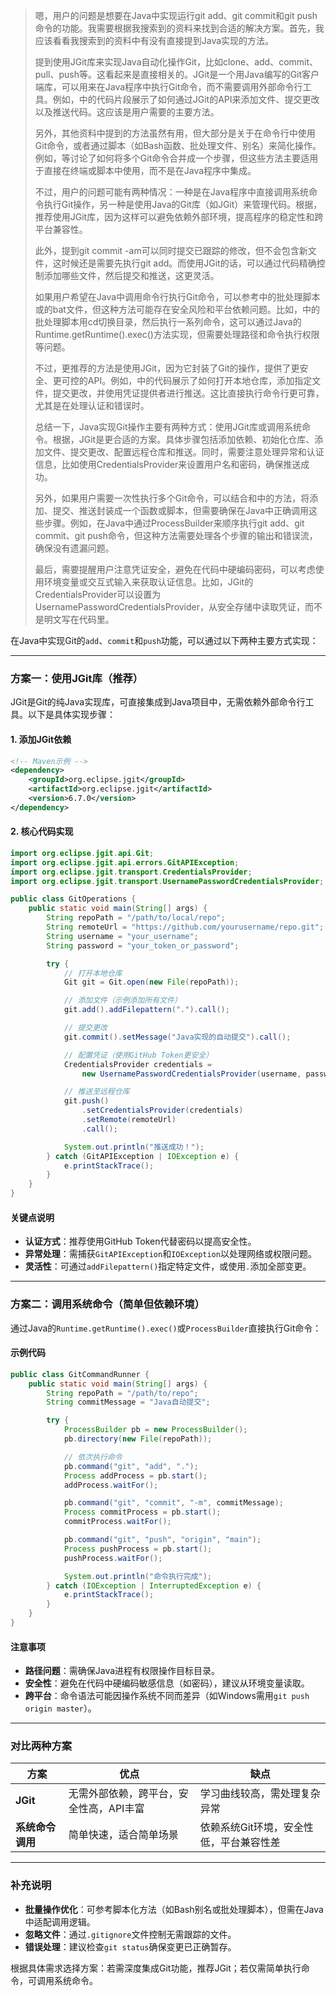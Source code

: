 >嗯，用户的问题是想要在Java中实现运行git add、git commit和git push命令的功能。我需要根据我搜索到的资料来找到合适的解决方案。首先，我应该看看我搜索到的资料中有没有直接提到Java实现的方法。
>
>提到使用JGit库来实现Java自动化操作Git，比如clone、add、commit、pull、push等。这看起来是直接相关的。JGit是一个用Java编写的Git客户端库，可以用来在Java程序中执行Git命令，而不需要调用外部命令行工具。例如，中的代码片段展示了如何通过JGit的API来添加文件、提交更改以及推送代码。这应该是用户需要的主要方法。
>
>另外，其他资料中提到的方法虽然有用，但大部分是关于在命令行中使用Git命令，或者通过脚本（如Bash函数、批处理文件、别名）来简化操作。例如，等讨论了如何将多个Git命令合并成一个步骤，但这些方法主要适用于直接在终端或脚本中使用，而不是在Java程序中集成。
>
>不过，用户的问题可能有两种情况：一种是在Java程序中直接调用系统命令执行Git操作，另一种是使用Java的Git库（如JGit）来管理代码。根据，推荐使用JGit库，因为这样可以避免依赖外部环境，提高程序的稳定性和跨平台兼容性。
>
>此外，提到git commit -am可以同时提交已跟踪的修改，但不会包含新文件，这时候还是需要先执行git add。而使用JGit的话，可以通过代码精确控制添加哪些文件，然后提交和推送，这更灵活。
>
>如果用户希望在Java中调用命令行执行Git命令，可以参考中的批处理脚本或的bat文件，但这种方法可能存在安全风险和平台依赖问题。比如，中的批处理脚本用cd切换目录，然后执行一系列命令，这可以通过Java的Runtime.getRuntime().exec()方法实现，但需要处理路径和命令执行权限等问题。
>
>不过，更推荐的方法是使用JGit，因为它封装了Git的操作，提供了更安全、更可控的API。例如，中的代码展示了如何打开本地仓库，添加指定文件，提交更改，并使用凭证提供者进行推送。这比直接执行命令行更可靠，尤其是在处理认证和错误时。
>
>总结一下，Java实现Git操作主要有两种方式：使用JGit库或调用系统命令。根据，JGit是更合适的方案。具体步骤包括添加依赖、初始化仓库、添加文件、提交更改、配置远程仓库和推送。同时，需要注意处理异常和认证信息，比如使用CredentialsProvider来设置用户名和密码，确保推送成功。
>
>另外，如果用户需要一次性执行多个Git命令，可以结合和中的方法，将添加、提交、推送封装成一个函数或脚本，但需要确保在Java中正确调用这些步骤。例如，在Java中通过ProcessBuilder来顺序执行git add、git commit、git push命令，但这种方法需要处理各个步骤的输出和错误流，确保没有遗漏问题。
>
>最后，需要提醒用户注意凭证安全，避免在代码中硬编码密码，可以考虑使用环境变量或交互式输入来获取认证信息。比如，JGit的CredentialsProvider可以设置为UsernamePasswordCredentialsProvider，从安全存储中读取凭证，而不是明文写在代码里。
>

在Java中实现Git的`add`、`commit`和`push`功能，可以通过以下两种主要方式实现：

---

### **方案一：使用JGit库（推荐）**
JGit是Git的纯Java实现库，可直接集成到Java项目中，无需依赖外部命令行工具。以下是具体实现步骤：

#### **1. 添加JGit依赖**
```xml
<!-- Maven示例 -->
<dependency>
    <groupId>org.eclipse.jgit</groupId>
    <artifactId>org.eclipse.jgit</artifactId>
    <version>6.7.0</version>
</dependency>
```

#### **2. 核心代码实现**
```java
import org.eclipse.jgit.api.Git;
import org.eclipse.jgit.api.errors.GitAPIException;
import org.eclipse.jgit.transport.CredentialsProvider;
import org.eclipse.jgit.transport.UsernamePasswordCredentialsProvider;

public class GitOperations {
    public static void main(String[] args) {
        String repoPath = "/path/to/local/repo";
        String remoteUrl = "https://github.com/yourusername/repo.git";
        String username = "your_username";
        String password = "your_token_or_password";

        try {
            // 打开本地仓库
            Git git = Git.open(new File(repoPath));

            // 添加文件（示例添加所有文件）
            git.add().addFilepattern(".").call();

            // 提交更改
            git.commit().setMessage("Java实现的自动提交").call();

            // 配置凭证（使用GitHub Token更安全）
            CredentialsProvider credentials = 
                new UsernamePasswordCredentialsProvider(username, password);

            // 推送至远程仓库
            git.push()
                .setCredentialsProvider(credentials)
                .setRemote(remoteUrl)
                .call();

            System.out.println("推送成功！");
        } catch (GitAPIException | IOException e) {
            e.printStackTrace();
        }
    }
}
```

#### **关键点说明**
- **认证方式**：推荐使用GitHub Token代替密码以提高安全性。
- **异常处理**：需捕获`GitAPIException`和`IOException`以处理网络或权限问题。
- **灵活性**：可通过`addFilepattern()`指定特定文件，或使用`.`添加全部变更。

---

### **方案二：调用系统命令（简单但依赖环境）**
通过Java的`Runtime.getRuntime().exec()`或`ProcessBuilder`直接执行Git命令：

#### **示例代码**
```java
public class GitCommandRunner {
    public static void main(String[] args) {
        String repoPath = "/path/to/repo";
        String commitMessage = "Java自动提交";

        try {
            ProcessBuilder pb = new ProcessBuilder();
            pb.directory(new File(repoPath));

            // 依次执行命令
            pb.command("git", "add", ".");
            Process addProcess = pb.start();
            addProcess.waitFor();

            pb.command("git", "commit", "-m", commitMessage);
            Process commitProcess = pb.start();
            commitProcess.waitFor();

            pb.command("git", "push", "origin", "main");
            Process pushProcess = pb.start();
            pushProcess.waitFor();

            System.out.println("命令执行完成");
        } catch (IOException | InterruptedException e) {
            e.printStackTrace();
        }
    }
}
```

#### **注意事项**
- **路径问题**：需确保Java进程有权限操作目标目录。
- **安全性**：避免在代码中硬编码敏感信息（如密码），建议从环境变量读取。
- **跨平台**：命令语法可能因操作系统不同而差异（如Windows需用`git push origin master`）。

---

### **对比两种方案**

| **方案**       | **优点**                                 | **缺点**                               |
|----------------|-----------------------------------------|---------------------------------------|
| **JGit**       | 无需外部依赖，跨平台，安全性高，API丰富    | 学习曲线较高，需处理复杂异常           |
| **系统命令调用** | 简单快速，适合简单场景                   | 依赖系统Git环境，安全性低，平台兼容性差 |


---

### **补充说明**
- **批量操作优化**：可参考脚本化方法（如Bash别名或批处理脚本），但需在Java中适配调用逻辑。
- **忽略文件**：通过`.gitignore`文件控制无需跟踪的文件。
- **错误处理**：建议检查`git status`确保变更已正确暂存。

根据具体需求选择方案：若需深度集成Git功能，推荐JGit；若仅需简单执行命令，可调用系统命令。
